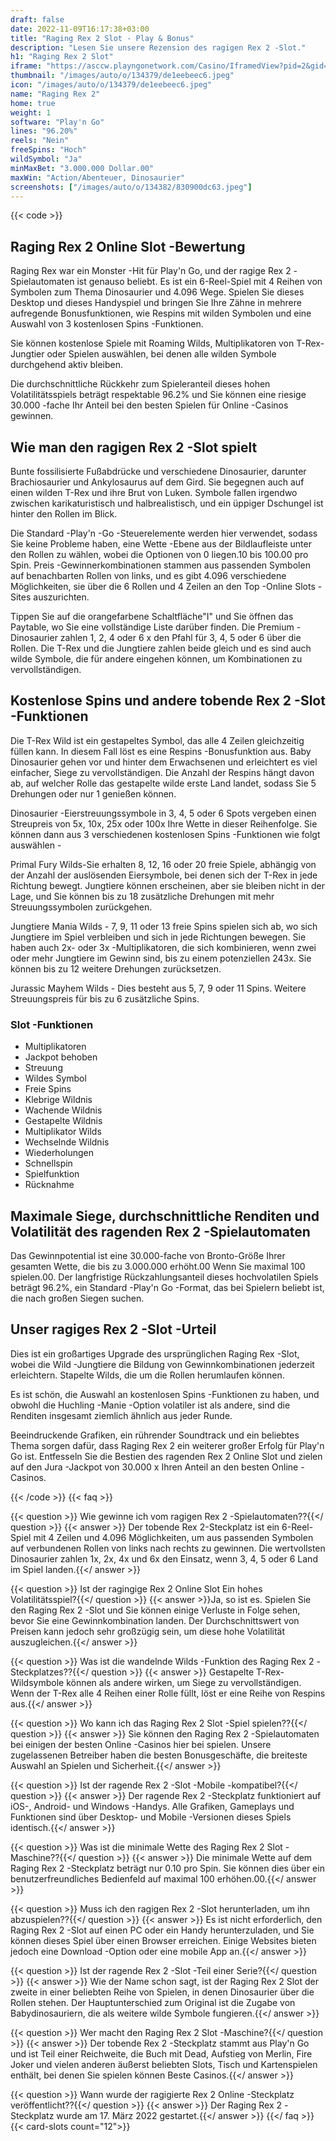 ```yaml
---
draft: false
date: 2022-11-09T16:17:38+03:00
title: "Raging Rex 2 Slot - Play & Bonus"
description: "Lesen Sie unsere Rezension des ragigen Rex 2 -Slot."
h1: "Raging Rex 2 Slot"
iframe: "https://asccw.playngonetwork.com/Casino/IframedView?pid=2&gid=ragingrex2&lang=en_US&practice=1&channel=desktop&div=flashobject&width=100%25&height=100%25&user=&password=&ctx=&demo=2&brand=&lobby=&rccurrentsessiontime=0&rcintervaltime=0&rcaccounthistoryurl=&rccontinueurl=&rcexiturl=&rchistoryurlmode=&autoplaylimits=0&lobby=https://www.bigwinboard.com&autoplayreset=0&callback=flashCallback&rcmga=&resourcelevel=0&hasjackpots=False&country=&pauseplay=&playlimit=&selftest=&sessiontime=&coreweburl=https://asccw.playngonetwork.com/&showpoweredby=True"
thumbnail: "/images/auto/o/134379/de1eebeec6.jpeg"
icon: "/images/auto/o/134379/de1eebeec6.jpeg"
name: "Raging Rex 2"
home: true
weight: 1
software: "Play'n Go"
lines: "96.20%"
reels: "Nein"
freeSpins: "Hoch"
wildSymbol: "Ja"
minMaxBet: "3.000.000 Dollar.00"
maxWin: "Action/Abenteuer, Dinosaurier"
screenshots: ["/images/auto/o/134382/830900dc63.jpeg"]
---
```


{{< code >}}<h2>Raging Rex 2 Online Slot -Bewertung</h2><p>Raging Rex war ein Monster -Hit für Play'n Go, und der ragige Rex 2 -Spielautomaten ist genauso beliebt. Es ist ein 6-Reel-Spiel mit 4 Reihen von Symbolen zum Thema Dinosaurier und 4.096 Wege. Spielen Sie dieses Desktop und dieses Handyspiel und bringen Sie Ihre Zähne in mehrere aufregende Bonusfunktionen, wie Respins mit wilden Symbolen und eine Auswahl von 3 kostenlosen Spins -Funktionen.</p><p>Sie können kostenlose Spiele mit Roaming Wilds, Multiplikatoren von T-Rex-Jungtier oder Spielen auswählen, bei denen alle wilden Symbole durchgehend aktiv bleiben.</p><p>Die durchschnittliche Rückkehr zum Spieleranteil dieses hohen Volatilitätsspiels beträgt respektable 96.2% und Sie können eine riesige 30.000 -fache Ihr Anteil bei den besten Spielen für Online -Casinos gewinnen.</p><h2>Wie man den ragigen Rex 2 -Slot spielt</h2><p>Bunte fossilisierte Fußabdrücke und verschiedene Dinosaurier, darunter Brachiosaurier und Ankylosaurus auf dem Gird. Sie begegnen auch auf einen wilden T-Rex und ihre Brut von Luken. Symbole fallen irgendwo zwischen karikaturistisch und halbrealistisch, und ein üppiger Dschungel ist hinter den Rollen im Blick.</p><p>Die Standard -Play'n -Go -Steuerelemente werden hier verwendet, sodass Sie keine Probleme haben, eine Wette -Ebene aus der Bildlaufleiste unter den Rollen zu wählen, wobei die Optionen von 0 liegen.10 bis 100.00 pro Spin. Preis -Gewinnerkombinationen stammen aus passenden Symbolen auf benachbarten Rollen von links, und es gibt 4.096 verschiedene Möglichkeiten, sie über die 6 Rollen und 4 Zeilen an den Top -Online Slots -Sites auszurichten.</p><p>Tippen Sie auf die orangefarbene Schaltfläche"I" und Sie öffnen das Paytable, wo Sie eine vollständige Liste darüber finden. Die Premium -Dinosaurier zahlen 1, 2, 4 oder 6 x den Pfahl für 3, 4, 5 oder 6 über die Rollen. Die T-Rex und die Jungtiere zahlen beide gleich und es sind auch wilde Symbole, die für andere eingehen können, um Kombinationen zu vervollständigen.</p><h2>Kostenlose Spins und andere tobende Rex 2 -Slot -Funktionen</h2><p>Die T-Rex Wild ist ein gestapeltes Symbol, das alle 4 Zeilen gleichzeitig füllen kann. In diesem Fall löst es eine Respins -Bonusfunktion aus. Baby Dinosaurier gehen vor und hinter dem Erwachsenen und erleichtert es viel einfacher, Siege zu vervollständigen. Die Anzahl der Respins hängt davon ab, auf welcher Rolle das gestapelte wilde erste Land landet, sodass Sie 5 Drehungen oder nur 1 genießen können.</p><p>Dinosaurier -Eierstreuungssymbole in 3, 4, 5 oder 6 Spots vergeben einen Streupreis von 5x, 10x, 25x oder 100x Ihre Wette in dieser Reihenfolge. Sie können dann aus 3 verschiedenen kostenlosen Spins -Funktionen wie folgt auswählen -</p><p>Primal Fury Wilds-Sie erhalten 8, 12, 16 oder 20 freie Spiele, abhängig von der Anzahl der auslösenden Eiersymbole, bei denen sich der T-Rex in jede Richtung bewegt. Jungtiere können erscheinen, aber sie bleiben nicht in der Lage, und Sie können bis zu 18 zusätzliche Drehungen mit mehr Streuungssymbolen zurückgehen.</p><p>Jungtiere Mania Wilds - 7, 9, 11 oder 13 freie Spins spielen sich ab, wo sich Jungtiere im Spiel verbleiben und sich in jede Richtungen bewegen. Sie haben auch 2x- oder 3x -Multiplikatoren, die sich kombinieren, wenn zwei oder mehr Jungtiere im Gewinn sind, bis zu einem potenziellen 243x. Sie können bis zu 12 weitere Drehungen zurücksetzen.</p><p>Jurassic Mayhem Wilds - Dies besteht aus 5, 7, 9 oder 11 Spins. Weitere Streuungspreis für bis zu 6 zusätzliche Spins.</p><h3>
Slot -Funktionen</h3><ul>
<li></span>
Multiplikatoren</li>
<li></span>
Jackpot behoben</li>
<li></span>
Streuung</li>
<li></span>
Wildes Symbol</li>
<li></span>
Freie Spins</li>
<li></span>
Klebrige Wildnis</li>
<li></span>
Wachende Wildnis</li>
<li></span>
Gestapelte Wildnis</li>
<li></span>
Multiplikator Wilds</li>
<li></span>
Wechselnde Wildnis</li>
<li></span>
Wiederholungen</li>
<li></span>
Schnellspin</li>
<li></span>
Spielfunktion</li>
<li></span>
Rücknahme</li></ul><h2>Maximale Siege, durchschnittliche Renditen und Volatilität des ragenden Rex 2 -Spielautomaten</h2><p>Das Gewinnpotential ist eine 30.000-fache von Bronto-Größe Ihrer gesamten Wette, die bis zu 3.000.000 erhöht.00 Wenn Sie maximal 100 spielen.00. Der langfristige Rückzahlungsanteil dieses hochvolatilen Spiels beträgt 96.2%, ein Standard -Play'n Go -Format, das bei Spielern beliebt ist, die nach großen Siegen suchen.</p><h2>Unser ragiges Rex 2 -Slot -Urteil</h2><p>Dies ist ein großartiges Upgrade des ursprünglichen Raging Rex -Slot, wobei die Wild -Jungtiere die Bildung von Gewinnkombinationen jederzeit erleichtern. Stapelte Wilds, die um die Rollen herumlaufen können.</p><p>Es ist schön, die Auswahl an kostenlosen Spins -Funktionen zu haben, und obwohl die Huchling -Manie -Option volatiler ist als andere, sind die Renditen insgesamt ziemlich ähnlich aus jeder Runde.</p><p>Beeindruckende Grafiken, ein rührender Soundtrack und ein beliebtes Thema sorgen dafür, dass Raging Rex 2 ein weiterer großer Erfolg für Play'n Go ist. Entfesseln Sie die Bestien des ragenden Rex 2 Online Slot und zielen auf den Jura -Jackpot von 30.000 x Ihren Anteil an den besten Online -Casinos.</p>
{{< /code >}}
{{< faq >}}

{{< question >}} Wie gewinne ich vom ragigen Rex 2 -Spielautomaten??{{</ question >}}
{{< answer >}} Der tobende Rex 2-Steckplatz ist ein 6-Reel-Spiel mit 4 Zeilen und 4.096 Möglichkeiten, um aus passenden Symbolen auf verbundenen Rollen von links nach rechts zu gewinnen. Die wertvollsten Dinosaurier zahlen 1x, 2x, 4x und 6x den Einsatz, wenn 3, 4, 5 oder 6 Land im Spiel landen.{{</ answer >}}

{{< question >}} Ist der ragingige Rex 2 Online Slot Ein hohes Volatilitätsspiel?{{</ question >}}
{{< answer >}}Ja, so ist es. Spielen Sie den Raging Rex 2 -Slot und Sie können einige Verluste in Folge sehen, bevor Sie eine Gewinnkombination landen. Der Durchschnittswert von Preisen kann jedoch sehr großzügig sein, um diese hohe Volatilität auszugleichen.{{</ answer >}}

{{< question >}} Was ist die wandelnde Wilds -Funktion des Raging Rex 2 -Steckplatzes??{{</ question >}}
{{< answer >}} Gestapelte T-Rex-Wildsymbole können als andere wirken, um Siege zu vervollständigen. Wenn der T-Rex alle 4 Reihen einer Rolle füllt, löst er eine Reihe von Respins aus.{{</ answer >}}

{{< question >}} Wo kann ich das Raging Rex 2 Slot -Spiel spielen??{{</ question >}}
{{< answer >}} Sie können den Raging Rex 2 -Spielautomaten bei einigen der besten Online -Casinos hier bei spielen. Unsere zugelassenen Betreiber haben die besten Bonusgeschäfte, die breiteste Auswahl an Spielen und Sicherheit.{{</ answer >}}

{{< question >}} Ist der ragende Rex 2 -Slot -Mobile -kompatibel?{{</ question >}}
{{< answer >}} Der ragende Rex 2 -Steckplatz funktioniert auf iOS-, Android- und Windows -Handys. Alle Grafiken, Gameplays und Funktionen sind über Desktop- und Mobile -Versionen dieses Spiels identisch.{{</ answer >}}

{{< question >}} Was ist die minimale Wette des Raging Rex 2 Slot -Maschine??{{</ question >}}
{{< answer >}} Die minimale Wette auf dem Raging Rex 2 -Steckplatz beträgt nur 0.10 pro Spin. Sie können dies über ein benutzerfreundliches Bedienfeld auf maximal 100 erhöhen.00.{{</ answer >}}

{{< question >}} Muss ich den ragigen Rex 2 -Slot herunterladen, um ihn abzuspielen??{{</ question >}}
{{< answer >}} Es ist nicht erforderlich, den Raging Rex 2 -Slot auf einen PC oder ein Handy herunterzuladen, und Sie können dieses Spiel über einen Browser erreichen. Einige Websites bieten jedoch eine Download -Option oder eine mobile App an.{{</ answer >}}

{{< question >}} Ist der ragende Rex 2 -Slot -Teil einer Serie?{{</ question >}}
{{< answer >}} Wie der Name schon sagt, ist der Raging Rex 2 Slot der zweite in einer beliebten Reihe von Spielen, in denen Dinosaurier über die Rollen stehen. Der Hauptunterschied zum Original ist die Zugabe von Babydinosauriern, die als weitere wilde Symbole fungieren.{{</ answer >}}

{{< question >}} Wer macht den Raging Rex 2 Slot -Maschine?{{</ question >}}
{{< answer >}} Der tobende Rex 2 -Steckplatz stammt aus Play'n Go und ist Teil einer Reichweite, die Buch mit Dead, Aufstieg von Merlin, Fire Joker und vielen anderen äußerst beliebten Slots, Tisch und Kartenspielen enthält, bei denen Sie spielen können Beste Casinos.{{</ answer >}}

{{< question >}} Wann wurde der ragigierte Rex 2 Online -Steckplatz veröffentlicht??{{</ question >}}
{{< answer >}} Der Raging Rex 2 -Steckplatz wurde am 17. März 2022 gestartet.{{</ answer >}}
{{</ faq >}}
{{< card-slots count="12">}}